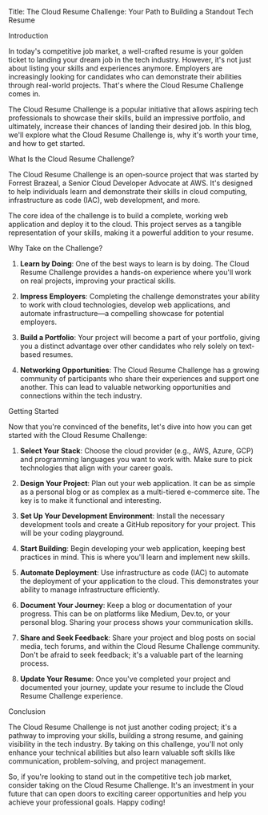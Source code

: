 Title: The Cloud Resume Challenge: Your Path to Building a Standout Tech Resume

Introduction

In today's competitive job market, a well-crafted resume is your golden ticket to landing your dream job in the tech industry. However, it's not just about listing your skills and experiences anymore. Employers are increasingly looking for candidates who can demonstrate their abilities through real-world projects. That's where the Cloud Resume Challenge comes in.

The Cloud Resume Challenge is a popular initiative that allows aspiring tech professionals to showcase their skills, build an impressive portfolio, and ultimately, increase their chances of landing their desired job. In this blog, we'll explore what the Cloud Resume Challenge is, why it's worth your time, and how to get started.

What Is the Cloud Resume Challenge?

The Cloud Resume Challenge is an open-source project that was started by Forrest Brazeal, a Senior Cloud Developer Advocate at AWS. It's designed to help individuals learn and demonstrate their skills in cloud computing, infrastructure as code (IAC), web development, and more.

The core idea of the challenge is to build a complete, working web application and deploy it to the cloud. This project serves as a tangible representation of your skills, making it a powerful addition to your resume.

Why Take on the Challenge?

1. **Learn by Doing**: One of the best ways to learn is by doing. The Cloud Resume Challenge provides a hands-on experience where you'll work on real projects, improving your practical skills.

2. **Impress Employers**: Completing the challenge demonstrates your ability to work with cloud technologies, develop web applications, and automate infrastructure—a compelling showcase for potential employers.

3. **Build a Portfolio**: Your project will become a part of your portfolio, giving you a distinct advantage over other candidates who rely solely on text-based resumes.

4. **Networking Opportunities**: The Cloud Resume Challenge has a growing community of participants who share their experiences and support one another. This can lead to valuable networking opportunities and connections within the tech industry.

Getting Started

Now that you're convinced of the benefits, let's dive into how you can get started with the Cloud Resume Challenge:

1. **Select Your Stack**: Choose the cloud provider (e.g., AWS, Azure, GCP) and programming languages you want to work with. Make sure to pick technologies that align with your career goals.

2. **Design Your Project**: Plan out your web application. It can be as simple as a personal blog or as complex as a multi-tiered e-commerce site. The key is to make it functional and interesting.

3. **Set Up Your Development Environment**: Install the necessary development tools and create a GitHub repository for your project. This will be your coding playground.

4. **Start Building**: Begin developing your web application, keeping best practices in mind. This is where you'll learn and implement new skills.

5. **Automate Deployment**: Use infrastructure as code (IAC) to automate the deployment of your application to the cloud. This demonstrates your ability to manage infrastructure efficiently.

6. **Document Your Journey**: Keep a blog or documentation of your progress. This can be on platforms like Medium, Dev.to, or your personal blog. Sharing your process shows your communication skills.

7. **Share and Seek Feedback**: Share your project and blog posts on social media, tech forums, and within the Cloud Resume Challenge community. Don't be afraid to seek feedback; it's a valuable part of the learning process.

8. **Update Your Resume**: Once you've completed your project and documented your journey, update your resume to include the Cloud Resume Challenge experience.

Conclusion

The Cloud Resume Challenge is not just another coding project; it's a pathway to improving your skills, building a strong resume, and gaining visibility in the tech industry. By taking on this challenge, you'll not only enhance your technical abilities but also learn valuable soft skills like communication, problem-solving, and project management.

So, if you're looking to stand out in the competitive tech job market, consider taking on the Cloud Resume Challenge. It's an investment in your future that can open doors to exciting career opportunities and help you achieve your professional goals. Happy coding!
